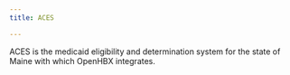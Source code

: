 ```yaml
---
title: ACES

---
```


ACES is the medicaid eligibility and determination system for the state of Maine with which OpenHBX integrates.
